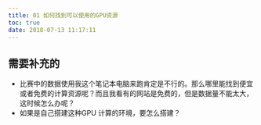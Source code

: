 ```yaml
---
title: 01 如何找到可以使用的GPU资源
toc: true
date: 2018-07-13 11:17:11
---
```


## 需要补充的

- 比赛中的数据使用我这个笔记本电脑来跑肯定是不行的。那么哪里能找到便宜或者免费的计算资源呢？而且我看有的网站是免费的，但是数据量不能太大，这时候怎么办呢？
- 如果是自己搭建这种GPU 计算的环境，要怎么搭建？
